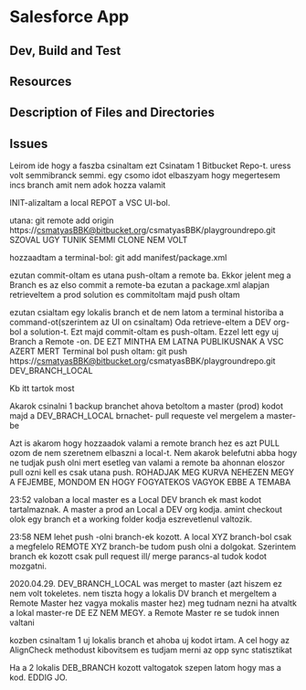 # Salesforce App

## Dev, Build and Test

## Resources

## Description of Files and Directories

## Issues

Leirom ide hogy a faszba csinaltam ezt
Csinatam 1 Bitbucket Repo-t.  uress volt semmibranck  semmi. egy csomo idot  elbaszyam  hogy megertesem incs  branch amit nem adok hozza valamit

INIT-alizaltam a local REPOT a VSC  UI-bol.  

utana: git remote add origin https://csmatyasBBK@bitbucket.org/csmatyasBBK/playgroundrepo.git              SZOVAL UGY TUNIK SEMMI CLONE NEM VOLT

hozzaadtam a terminal-bol:  git add manifest/package.xml

ezutan commit-oltam es utana push-oltam a remote ba.  Ekkor jelent meg a Branch es az elso commit a remote-ba
ezutan a package.xml alapjan retrieveltem a prod  solution es commitoltam majd push oltam

ezutan csialtam egy lokalis  branch et  de nem latom a terminal historiba  a command-ot(szerintem az UI  on csinaltam) Oda retrieve-eltem a DEV org-bol a solution-t. Ezt majd commit-oltam es push-oltam. Ezzel lett egy uj Branch a Remote -on.  DE EZT  MINTHA EM LATNA PUBLIKUSNAK A VSC AZERT MERT Terminal bol push oltam:  git push https://csmatyasBBK@bitbucket.org/csmatyasBBK/playgroundrepo.git DEV_BRANCH_LOCAL 

Kb itt tartok most

Akarok csinalni 1 backup branchet ahova  betoltom a master (prod)  kodot
majd a DEV_BRACH_LOCAL  brnachet- pull requeste vel mergelem a master-be

Azt is akarom hogy hozzaadok valami  a remote  branch hez  es azt PULL ozom de nem szeretnem elbaszni a local-t. Nem akarok belefutni abba hogy  ne tudjak push olni  mert esetleg van valami a remote  ba ahonnan eloszor pull ozni kell es csak utana push.  ROHADJAK MEG KURVA NEHEZEN MEGY A FEJEMBE, MONDOM EN HOGY FOGYATEKOS VAGYOK EBBE A TEMABA 


23:52   valoban a local master  es a Local DEV  branch ek mast  kodot tartalmaznak. A master a prod  an Local a  DEV  org kodja.  amint checkout  olok egy branch  et a working folder kodja eszrevetlenul valtozik.  

23:58   NEM lehet push -olni  branch-ek kozott. A local XYZ  branch-bol csak a megfelelo REMOTE XYZ  branch-be tudom push olni a dolgokat.  Szerintem branch  ek kozott csak pull request ill/  merge  parancs-al tudok kodot mozgatni. 

2020.04.29.  DEV_BRANCH_LOCAL was merget to master (azt hiszem ez nem volt tokeletes. nem tiszta  hogy  a lokalis  DV  branch et  mergeltem a Remote Master  hez vagya mokalis master hez)  meg tudnam nezni ha atvaltk a lokal  master-re
DE EZ NEM MEGY. a Remote  Master  re se tudok innen valtani  

kozben csinaltam 1  uj lokalis branch  et ahoba uj kodot irtam.  A cel hogy  az AlignCheck methodust  kibovitsem es tudjam merni az opp  sync  statisztikat

Ha a 2 lokalis DEB_BRANCH kozott valtogatok szepen latom hogy mas a kod. EDDIG JO.  



